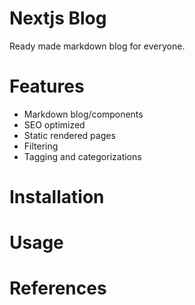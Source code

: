 # Nextjs Blog

Ready made markdown blog for everyone.

# Features

- Markdown blog/components
- SEO optimized
- Static rendered pages
- Filtering
- Tagging and categorizations

# Installation

# Usage

# References
